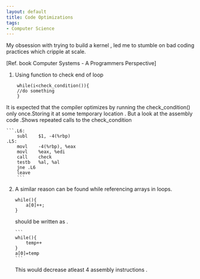 ```yaml
---
layout: default
title: Code Optimizations
tags:
- Computer Science 
---
```


My obsession with trying to build a kernel , 
led me to stumble on bad coding practices which cripple at scale.

[Ref. book Computer Systems - A Programmers Perspective]

1.  Using function to check end of loop

```  
    while(i<check_condition()){
    //do something
    }   
```

It is expected that the compiler optimizes by running the check_condition()
only once.Storing it at some temporary location . But a look at the 
assembly code .Shows repeated calls to the check_condition 
    
    ```.L6:
    	subl	$1, -4(%rbp)
    .L5:
    	movl	-4(%rbp), %eax
    	movl	%eax, %edi
    	call	check
    	testb	%al, %al
    	jne	.L6
    	leave
    	```
    	
    	
2.  A similar reason can be found while referencing arrays in loops.

    ```
    while(){
        a[0]++;
    }
    ```
    
    should be written as .

    
        ```
        while(){
            temp++
        }
        a[0]=temp
        ```        
    This would decrease atleast 4 assembly instructions .